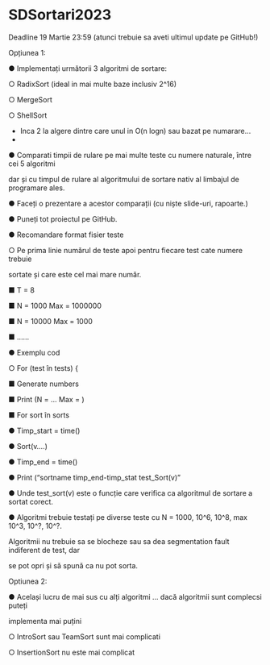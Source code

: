 # SDSortari2023

Deadline 19 Martie 23:59 (atunci trebuie sa aveti ultimul update pe GitHub!)

Opțiunea 1:

● Implementați următorii 3 algoritmi de sortare:

○ RadixSort (ideal in mai multe baze inclusiv 2^16)

○ MergeSort

○ ShellSort

+ Inca 2 la algere dintre care unul in O(n logn) sau bazat pe numarare…
+ 
● Comparati timpii de rulare pe mai multe teste cu numere naturale, între cei 5 algoritmi

dar și cu timpul de rulare al algoritmului de sortare nativ al limbajul de programare ales.

● Faceți o prezentare a acestor comparații (cu niște slide-uri, rapoarte.)

● Puneți tot proiectul pe GitHub.

● Recomandare format fisier teste

○ Pe prima linie numărul de teste apoi pentru fiecare test cate numere trebuie

sortate și care este cel mai mare număr.

■ T = 8

■ N = 1000 Max = 1000000

■ N = 10000 Max = 1000

■ ……

● Exemplu cod

○ For (test în tests) {

■ Generate numbers

■ Print (N = … Max = )

■ For sort în sorts

● Timp_start = time()

● Sort(v….)

● Timp_end = time()

● Print (“sortname timp_end-timp_stat test_Sort(v)”

● Unde test_sort(v) este o funcție care verifica ca algoritmul de sortare a sortat corect.

● Algoritmi trebuie testați pe diverse teste cu N = 1000, 10^6, 10^8, max 10^3, 10^?, 10^?.

Algoritmii nu trebuie sa se blocheze sau sa dea segmentation fault indiferent de test, dar

se pot opri și să spună ca nu pot sorta.

Optiunea 2:

● Același lucru de mai sus cu alți algoritmi … dacă algoritmii sunt complecsi puteți

implementa mai puțini

○ IntroSort sau TeamSort sunt mai complicati

○ InsertionSort nu este mai complicat

